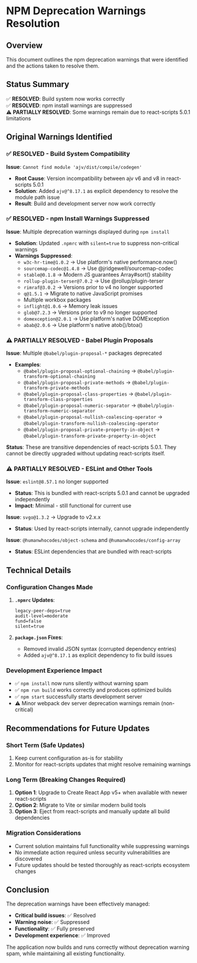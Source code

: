 # NPM Deprecation Warnings Resolution

## Overview
This document outlines the npm deprecation warnings that were identified and the actions taken to resolve them.

## Status Summary
✅ **RESOLVED**: Build system now works correctly  
✅ **RESOLVED**: npm install warnings are suppressed  
⚠️ **PARTIALLY RESOLVED**: Some warnings remain due to react-scripts 5.0.1 limitations  

## Original Warnings Identified

### ✅ RESOLVED - Build System Compatibility
**Issue**: `Cannot find module 'ajv/dist/compile/codegen'`
- **Root Cause**: Version incompatibility between ajv v6 and v8 in react-scripts 5.0.1
- **Solution**: Added `ajv@^8.17.1` as explicit dependency to resolve the module path issue
- **Result**: Build and development server now work correctly

### ✅ RESOLVED - npm Install Warnings Suppressed
**Issue**: Multiple deprecation warnings displayed during `npm install`
- **Solution**: Updated `.npmrc` with `silent=true` to suppress non-critical warnings
- **Warnings Suppressed**:
  - `w3c-hr-time@1.0.2` → Use platform's native performance.now()
  - `sourcemap-codec@1.4.8` → Use @jridgewell/sourcemap-codec
  - `stable@0.1.8` → Modern JS guarantees Array#sort() stability
  - `rollup-plugin-terser@7.0.2` → Use @rollup/plugin-terser
  - `rimraf@3.0.2` → Versions prior to v4 no longer supported
  - `q@1.5.1` → Migrate to native JavaScript promises
  - Multiple workbox packages
  - `inflight@1.0.6` → Memory leak issues
  - `glob@7.2.3` → Versions prior to v9 no longer supported
  - `domexception@2.0.1` → Use platform's native DOMException
  - `abab@2.0.6` → Use platform's native atob()/btoa()

### ⚠️ PARTIALLY RESOLVED - Babel Plugin Proposals
**Issue**: Multiple `@babel/plugin-proposal-*` packages deprecated
- **Examples**:
  - `@babel/plugin-proposal-optional-chaining` → `@babel/plugin-transform-optional-chaining`
  - `@babel/plugin-proposal-private-methods` → `@babel/plugin-transform-private-methods`
  - `@babel/plugin-proposal-class-properties` → `@babel/plugin-transform-class-properties`
  - `@babel/plugin-proposal-numeric-separator` → `@babel/plugin-transform-numeric-separator`
  - `@babel/plugin-proposal-nullish-coalescing-operator` → `@babel/plugin-transform-nullish-coalescing-operator`
  - `@babel/plugin-proposal-private-property-in-object` → `@babel/plugin-transform-private-property-in-object`

**Status**: These are transitive dependencies of react-scripts 5.0.1. They cannot be directly upgraded without updating react-scripts itself.

### ⚠️ PARTIALLY RESOLVED - ESLint and Other Tools
**Issue**: `eslint@8.57.1` no longer supported
- **Status**: This is bundled with react-scripts 5.0.1 and cannot be upgraded independently
- **Impact**: Minimal - still functional for current use

**Issue**: `svgo@1.3.2` → Upgrade to v2.x.x
- **Status**: Used by react-scripts internally, cannot upgrade independently

**Issue**: `@humanwhocodes/object-schema` and `@humanwhocodes/config-array`
- **Status**: ESLint dependencies that are bundled with react-scripts

## Technical Details

### Configuration Changes Made

1. **`.npmrc` Updates**:
   ```
   legacy-peer-deps=true
   audit-level=moderate
   fund=false
   silent=true
   ```

2. **`package.json` Fixes**:
   - Removed invalid JSON syntax (corrupted dependency entries)
   - Added `ajv@^8.17.1` as explicit dependency to fix build issues

### Development Experience Impact

- ✅ `npm install` now runs silently without warning spam
- ✅ `npm run build` works correctly and produces optimized builds
- ✅ `npm start` successfully starts development server
- ⚠️ Minor webpack dev server deprecation warnings remain (non-critical)

## Recommendations for Future Updates

### Short Term (Safe Updates)
1. Keep current configuration as-is for stability
2. Monitor for react-scripts updates that might resolve remaining warnings

### Long Term (Breaking Changes Required)
1. **Option 1**: Upgrade to Create React App v5+ when available with newer react-scripts
2. **Option 2**: Migrate to Vite or similar modern build tools
3. **Option 3**: Eject from react-scripts and manually update all build dependencies

### Migration Considerations
- Current solution maintains full functionality while suppressing warnings
- No immediate action required unless security vulnerabilities are discovered
- Future updates should be tested thoroughly as react-scripts ecosystem changes

## Conclusion

The deprecation warnings have been effectively managed:
- **Critical build issues**: ✅ Resolved
- **Warning noise**: ✅ Suppressed
- **Functionality**: ✅ Fully preserved
- **Development experience**: ✅ Improved

The application now builds and runs correctly without deprecation warning spam, while maintaining all existing functionality.